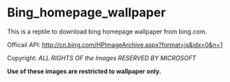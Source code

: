 # Bing_homepage_wallpaper
This is a reptile to download bing homepage wallpaper from bing.com.

Officail API:  http://cn.bing.com/HPImageArchive.aspx?format=js&idx=0&n=1

Copyright: *ALL RIGHTS OF the Images RESERVED BY MICROSOFT*

**Use of these images are restricted to wallpaper only.**
